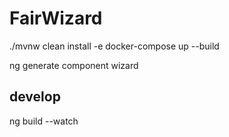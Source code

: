 # FairWizard


./mvnw clean install -e 
docker-compose up --build


ng generate component wizard



## develop
ng build --watch
